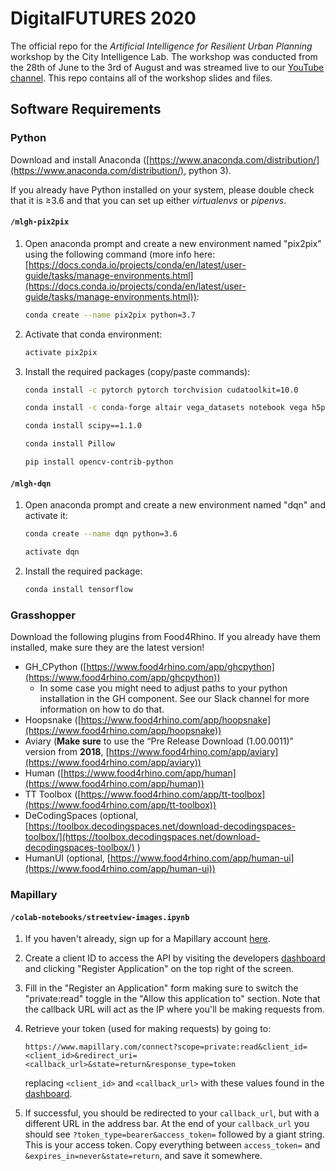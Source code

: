 # DigitalFUTURES 2020

The official repo for the _Artificial Intelligence for Resilient Urban Planning_ workshop by the City Intelligence Lab. The workshop was conducted from the 28th of June to the 3rd of August and was streamed live to our [YouTube channel](https://www.youtube.com/playlist?list=PLmEjjLGXj_meytRKhNccd_m5z6UUpsqM8). This repo contains all of the workshop slides and files.

## Software Requirements

### Python

Download and install Anaconda ([https://www.anaconda.com/distribution/](https://www.anaconda.com/distribution/), python 3).

If you already have Python installed on your system, please double check that it is ≥3.6 and that you can set up either *virtualenvs* or *pipenvs*.

#### `/mlgh-pix2pix`

1. Open anaconda prompt and create a new environment named "pix2pix" using the following command (more info here: [https://docs.conda.io/projects/conda/en/latest/user-guide/tasks/manage-environments.html](https://docs.conda.io/projects/conda/en/latest/user-guide/tasks/manage-environments.html)):

    ```bash
    conda create --name pix2pix python=3.7
    ```

2. Activate that conda environment:

    ```bash
    activate pix2pix
    ```

3. Install the required packages (copy/paste commands):

    ```bash
    conda install -c pytorch pytorch torchvision cudatoolkit=10.0
    ```

    ```bash
    conda install -c conda-forge altair vega_datasets notebook vega h5py hdf5 imageio matplotlib seaborn pandas numpy networkx graphviz category_encoders feather-format scikit-learn scikit-image dominate visdom moviepy jsonpatch
    ```

    ```bash
    conda install scipy==1.1.0
    ```

    ```bash
    conda install Pillow
    ```

    ```bash
    pip install opencv-contrib-python
    ```

#### `/mlgh-dqn`

1. Open anaconda prompt and create a new environment named "dqn" and activate it:

    ```bash
    conda create --name dqn python=3.6
    ```

    ```bash
    activate dqn
    ```

2. Install the required package:

    ```bash
    conda install tensorflow
    ```

### Grasshopper

Download the following plugins from Food4Rhino. If you already have them installed, make sure they are the latest version!

- GH_CPython ([https://www.food4rhino.com/app/ghcpython](https://www.food4rhino.com/app/ghcpython))
    - In some case you might need to adjust paths to your python installation in the GH component. See our Slack channel for more information on how to do that.
- Hoopsnake ([https://www.food4rhino.com/app/hoopsnake](https://www.food4rhino.com/app/hoopsnake))
- Aviary (**Make sure** to use the “Pre Release Download (1.00.0011)” version from **2018**, [https://www.food4rhino.com/app/aviary](https://www.food4rhino.com/app/aviary))
- Human ([https://www.food4rhino.com/app/human](https://www.food4rhino.com/app/human))
- TT Toolbox ([https://www.food4rhino.com/app/tt-toolbox](https://www.food4rhino.com/app/tt-toolbox))
- DeCodingSpaces (optional, [https://toolbox.decodingspaces.net/download-decodingspaces-toolbox/](https://toolbox.decodingspaces.net/download-decodingspaces-toolbox/) )
- HumanUI (optional, [https://www.food4rhino.com/app/human-ui](https://www.food4rhino.com/app/human-ui))

### Mapillary

#### `/colab-notebooks/streetview-images.ipynb`

1. If you haven't already, sign up for a Mapillary account [here](https://www.mapillary.com/app/?signup=true).
2. Create a client ID to access the API by visiting the developers [dashboard](https://www.mapillary.com/dashboard/developers) and clicking "Register Application" on the top right of the screen.
3. Fill in the "Register an Application" form making sure to switch the "private:read" toggle in the "Allow this application to" section. Note that the callback URL will act as the IP where you'll be making requests from. 
4. Retrieve your token (used for making requests) by going to:

    `https://www.mapillary.com/connect?scope=private:read&client_id=<client_id>&redirect_uri=<callback_url>&state=return&response_type=token`

    replacing `<client_id>` and `<callback_url>` with these values found in the [dashboard](https://www.mapillary.com/dashboard/developers). 

5. If successful, you should be redirected to your `callback_url`, but with a different URL in the address bar. At the end of your `callback_url` you should see `?token_type=bearer&access_token=` followed by a giant string. This is your access token. Copy everything between `access_token=` and `&expires_in=never&state=return`, and save it somewhere.
